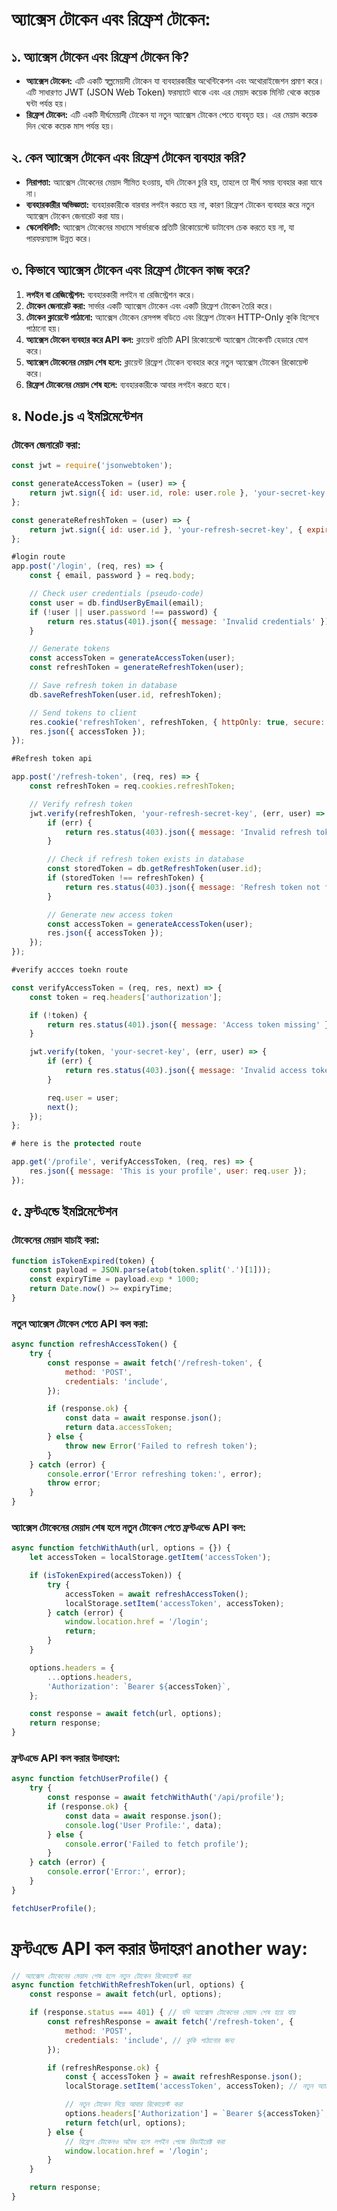 # অ্যাক্সেস টোকেন এবং রিফ্রেশ টোকেন:

## ১. অ্যাক্সেস টোকেন এবং রিফ্রেশ টোকেন কি?

- **অ্যাক্সেস টোকেন:** এটি একটি স্বল্পমেয়াদী টোকেন যা ব্যবহারকারীর অথেন্টিকেশন এবং অথোরাইজেশন প্রমাণ করে। এটি সাধারণত JWT (JSON Web Token) ফরম্যাটে থাকে এবং এর মেয়াদ কয়েক মিনিট থেকে কয়েক ঘন্টা পর্যন্ত হয়।
- **রিফ্রেশ টোকেন:** এটি একটি দীর্ঘমেয়াদী টোকেন যা নতুন অ্যাক্সেস টোকেন পেতে ব্যবহৃত হয়। এর মেয়াদ কয়েক দিন থেকে কয়েক মাস পর্যন্ত হয়।

## ২. কেন অ্যাক্সেস টোকেন এবং রিফ্রেশ টোকেন ব্যবহার করি?

- **নিরাপত্তা:** অ্যাক্সেস টোকেনের মেয়াদ সীমিত হওয়ায়, যদি টোকেন চুরি হয়, তাহলে তা দীর্ঘ সময় ব্যবহার করা যাবে না।
- **ব্যবহারকারীর অভিজ্ঞতা:** ব্যবহারকারীকে বারবার লগইন করতে হয় না, কারণ রিফ্রেশ টোকেন ব্যবহার করে নতুন অ্যাক্সেস টোকেন জেনারেট করা যায়।
- **স্কেলেবিলিটি:** অ্যাক্সেস টোকেনের মাধ্যমে সার্ভারকে প্রতিটি রিকোয়েস্টে ডাটাবেস চেক করতে হয় না, যা পারফরম্যান্স উন্নত করে।

## ৩. কিভাবে অ্যাক্সেস টোকেন এবং রিফ্রেশ টোকেন কাজ করে?

1. **লগইন বা রেজিস্ট্রেশন:** ব্যবহারকারী লগইন বা রেজিস্ট্রেশন করে।
2. **টোকেন জেনারেট করা:** সার্ভার একটি অ্যাক্সেস টোকেন এবং একটি রিফ্রেশ টোকেন তৈরি করে।
3. **টোকেন ক্লায়েন্টে পাঠানো:** অ্যাক্সেস টোকেন রেসপন্স বডিতে এবং রিফ্রেশ টোকেন HTTP-Only কুকি হিসেবে পাঠানো হয়।
4. **অ্যাক্সেস টোকেন ব্যবহার করে API কল:** ক্লায়েন্ট প্রতিটি API রিকোয়েস্টে অ্যাক্সেস টোকেনটি হেডারে যোগ করে।
5. **অ্যাক্সেস টোকেনের মেয়াদ শেষ হলে:** ক্লায়েন্ট রিফ্রেশ টোকেন ব্যবহার করে নতুন অ্যাক্সেস টোকেন রিকোয়েস্ট করে।
6. **রিফ্রেশ টোকেনের মেয়াদ শেষ হলে:** ব্যবহারকারীকে আবার লগইন করতে হবে।

## ৪. Node.js এ ইমপ্লিমেন্টেশন

### টোকেন জেনারেট করা:
```javascript
const jwt = require('jsonwebtoken');

const generateAccessToken = (user) => {
    return jwt.sign({ id: user.id, role: user.role }, 'your-secret-key', { expiresIn: '15m' });
};

const generateRefreshToken = (user) => {
    return jwt.sign({ id: user.id }, 'your-refresh-secret-key', { expiresIn: '7d' });
};

#login route
app.post('/login', (req, res) => {
    const { email, password } = req.body;

    // Check user credentials (pseudo-code)
    const user = db.findUserByEmail(email);
    if (!user || user.password !== password) {
        return res.status(401).json({ message: 'Invalid credentials' });
    }

    // Generate tokens
    const accessToken = generateAccessToken(user);
    const refreshToken = generateRefreshToken(user);

    // Save refresh token in database
    db.saveRefreshToken(user.id, refreshToken);

    // Send tokens to client
    res.cookie('refreshToken', refreshToken, { httpOnly: true, secure: true });
    res.json({ accessToken });
});

#Refresh token api

app.post('/refresh-token', (req, res) => {
    const refreshToken = req.cookies.refreshToken;

    // Verify refresh token
    jwt.verify(refreshToken, 'your-refresh-secret-key', (err, user) => {
        if (err) {
            return res.status(403).json({ message: 'Invalid refresh token' });
        }

        // Check if refresh token exists in database
        const storedToken = db.getRefreshToken(user.id);
        if (storedToken !== refreshToken) {
            return res.status(403).json({ message: 'Refresh token not found' });
        }

        // Generate new access token
        const accessToken = generateAccessToken(user);
        res.json({ accessToken });
    });
});

#verify accces toekn route

const verifyAccessToken = (req, res, next) => {
    const token = req.headers['authorization'];

    if (!token) {
        return res.status(401).json({ message: 'Access token missing' });
    }

    jwt.verify(token, 'your-secret-key', (err, user) => {
        if (err) {
            return res.status(403).json({ message: 'Invalid access token' });
        }

        req.user = user;
        next();
    });
};

# here is the protected route

app.get('/profile', verifyAccessToken, (req, res) => {
    res.json({ message: 'This is your profile', user: req.user });
});
```

## ৫. ফ্রন্টএন্ডে ইমপ্লিমেন্টেশন

### টোকেনের মেয়াদ যাচাই করা:
```javascript
function isTokenExpired(token) {
    const payload = JSON.parse(atob(token.split('.')[1]));
    const expiryTime = payload.exp * 1000;
    return Date.now() >= expiryTime;
}
```

### নতুন অ্যাক্সেস টোকেন পেতে API কল করা:
```javascript
async function refreshAccessToken() {
    try {
        const response = await fetch('/refresh-token', {
            method: 'POST',
            credentials: 'include',
        });

        if (response.ok) {
            const data = await response.json();
            return data.accessToken;
        } else {
            throw new Error('Failed to refresh token');
        }
    } catch (error) {
        console.error('Error refreshing token:', error);
        throw error;
    }
}
```

### অ্যাক্সেস টোকেনের মেয়াদ শেষ হলে নতুন টোকেন পেতে ফ্রন্টএন্ডে API কল:
```javascript
async function fetchWithAuth(url, options = {}) {
    let accessToken = localStorage.getItem('accessToken');

    if (isTokenExpired(accessToken)) {
        try {
            accessToken = await refreshAccessToken();
            localStorage.setItem('accessToken', accessToken);
        } catch (error) {
            window.location.href = '/login';
            return;
        }
    }

    options.headers = {
        ...options.headers,
        'Authorization': `Bearer ${accessToken}`,
    };

    const response = await fetch(url, options);
    return response;
}
```

### ফ্রন্টএন্ডে API কল করার উদাহরণ:
```javascript
async function fetchUserProfile() {
    try {
        const response = await fetchWithAuth('/api/profile');
        if (response.ok) {
            const data = await response.json();
            console.log('User Profile:', data);
        } else {
            console.error('Failed to fetch profile');
        }
    } catch (error) {
        console.error('Error:', error);
    }
}

fetchUserProfile();
```

# ফ্রন্টএন্ডে API কল করার উদাহরণ another way:

```javascript
// অ্যাক্সেস টোকেনের মেয়াদ শেষ হলে নতুন টোকেন রিকোয়েস্ট করা
async function fetchWithRefreshToken(url, options) {
    const response = await fetch(url, options);

    if (response.status === 401) { // যদি অ্যাক্সেস টোকেনের মেয়াদ শেষ হয়ে যায়
        const refreshResponse = await fetch('/refresh-token', {
            method: 'POST',
            credentials: 'include', // কুকি পাঠানোর জন্য
        });

        if (refreshResponse.ok) {
            const { accessToken } = await refreshResponse.json();
            localStorage.setItem('accessToken', accessToken); // নতুন অ্যাক্সেস টোকেন সংরক্ষণ

            // নতুন টোকেন দিয়ে আবার রিকোয়েস্ট করা
            options.headers['Authorization'] = `Bearer ${accessToken}`;
            return fetch(url, options);
        } else {
            // রিফ্রেশ টোকেনও অবৈধ হলে লগইন পেজে রিডাইরেক্ট করা
            window.location.href = '/login';
        }
    }

    return response;
}
```
